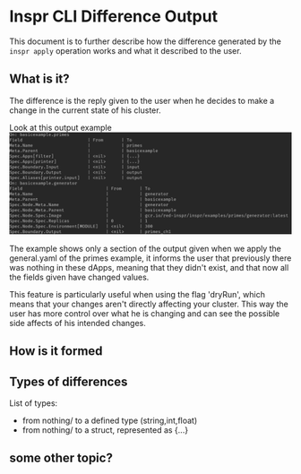 # Inspr CLI Difference Output

This document is to further describe how the difference generated by the `inspr apply` operation works and what it described to the user.

## What is it?

The difference is the reply given to the user when he decides to make a change in the current state of his cluster.

Look at this output example
![difference output](img/diff_app.png)

The example shows only a section of the output given when we apply the general.yaml of the primes example, it informs the user that previously there was nothing in these dApps, meaning that they didn't exist, and that now all the fields given have changed values.

This feature is particularly useful when using the flag 'dryRun', which means that your changes aren't directly affecting your cluster. This way the user has more control over what he is changing and can see the possible side affects of his intended changes.

## How is it formed



## Types of differences

List of types:
- from nothing/<nil> to a defined type (string,int,float)
- from nothing/<nil> to a struct, represented as {...}

## some other topic?
